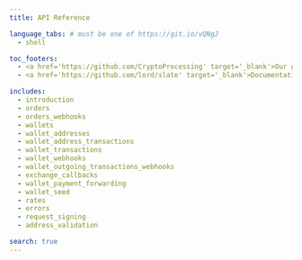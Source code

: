 ```yaml
---
title: API Reference

language_tabs: # must be one of https://git.io/vQNgJ
  - shell

toc_footers:
  - <a href='https://github.com/CryptoProcessing' target='_blank'>Our github</a>
  - <a href='https://github.com/lord/slate' target='_blank'>Documentation Powered by Slate</a>

includes:
  - introduction
  - orders
  - orders_webhooks
  - wallets
  - wallet_addresses
  - wallet_address_transactions
  - wallet_transactions
  - wallet_webhooks
  - wallet_outgoing_transactions_webhooks
  - exchange_callbacks
  - wallet_payment_forwarding
  - wallet_seed
  - rates
  - errors
  - request_signing 
  - address_validation

search: true
---
```



